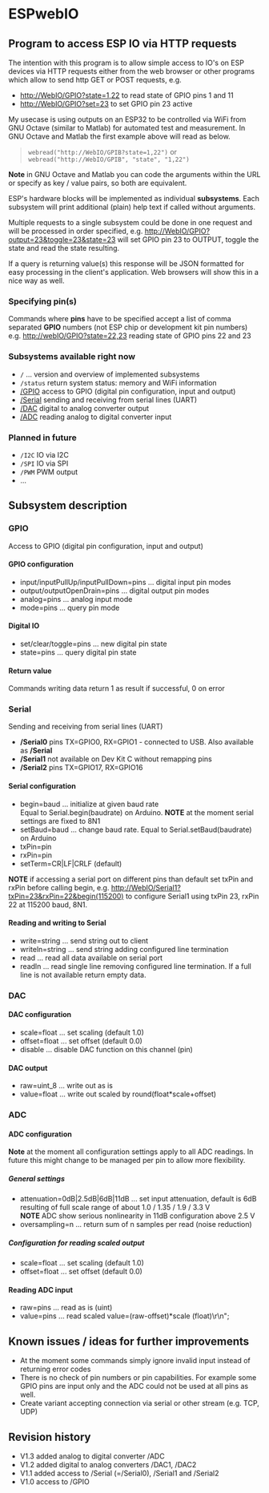 # ESPwebIO

## Program to access ESP IO via HTTP requests

The intention with this program is to allow simple access to IO's on ESP devices via HTTP requests either from the web browser or other programs which allow to send http GET or POST requests, e.g.

- <http://WebIO/GPIO?state=1,22> to read state of GPIO pins 1 and 11
- <http://WebIO/GPIO?set=23> to set GPIO pin 23 active

My usecase is using outputs on an ESP32 to be controlled via WiFi from GNU Octave (similar to Matlab) for automated test and measurement. In GNU Octave and Matlab the first example above will read as below.

> `webread("http://WebIO/GPIB?state=1,22")`
or
> `webread("http://WebIO/GPIB", "state", "1,22")`

**Note** in GNU Octave and Matlab you can code the arguments within the URL or specify as key / value pairs, so both are equivalent.

ESP's hardware blocks will be implemented as individual **subsystems**. Each subsystem will print additional (plain) help text if called without arguments.

Multiple requests to a single subsystem could be done in one request and will be processed in order specified, e.g.
<http://WebIO/GPIO?output=23&toggle=23&state=23> will set GPIO pin 23 to OUTPUT, toggle the state and read the state resulting.

If a query is returning value(s) this response will be JSON formatted for easy processing in the client's application. Web browsers will show this in a nice way as well.

### Specifying pin(s)

Commands where **pins** have to be specified accept a list of comma separated **GPIO** numbers (not ESP chip or development kit pin numbers) e.g. <http://webIO/GPIO?state=22,23> reading state of GPIO pins 22 and 23

### Subsystems available right now

- `/` ... version and overview of implemented subsystems
- `/status` return system status: memory and WiFi information
- [/GPIO](#gpio) access to GPIO (digital pin configuration, input and output)
- [/Serial](#serial) sending and receiving from serial lines (UART)
- [/DAC](#dac) digital to analog converter output
- [/ADC](#adc) reading analog to digital converter input

### Planned in future

- `/I2C` IO via I2C
- `/SPI` IO via SPI
- `/PWM` PWM output
- ...

## Subsystem description

### GPIO

Access to GPIO (digital pin configuration, input and output)

#### GPIO configuration

- input/inputPullUp/inputPullDown=pins ... digital input pin modes
- output/outputOpenDrain=pins ... digital output pin modes
- analog=pins ... analog input mode
- mode=pins ... query pin mode

#### Digital IO

- set/clear/toggle=pins ... new digital pin state
- state=pins ... query digital pin state

#### Return value

Commands writing data return 1 as result if successful, 0 on error

### Serial

Sending and receiving from serial lines (UART)

- **/Serial0** pins TX=GPIO0, RX=GPIO1 - connected to USB. Also available as **/Serial**
- **/Serial1** not available on Dev Kit C without remapping pins
- **/Serial2** pins TX=GPIO17, RX=GPIO16

#### Serial configuration

- begin=baud   ... initialize at given baud rate  
Equal to Serial.begin(baudrate) on Arduino.
**NOTE** at the moment serial settings are fixed to 8N1
- setBaud=baud ... change baud rate. Equal to Serial.setBaud(baudrate) on Arduino
- txPin=pin
- rxPin=pin
- setTerm=CR|LF|CRLF (default)

**NOTE** if accessing a serial port on different pins than default set txPin and rxPin before calling begin, e.g. <http://WebIO/Serial1?txPin=23&rxPin=22&begin(115200)> to configure Serial1 using txPin 23, rxPin 22 at 115200 baud, 8N1.

#### Reading and writing to Serial

- write=string ... send string out to client
- writeln=string ... send string adding configured line termination
- read ... read all data available on serial port
- readln ... read single line removing configured line termination. If a full line is not available return empty data.

### DAC

#### DAC configuration

- scale=float ... set scaling (default 1.0)
- offset=float ... set offset (default 0.0)
- disable ... disable DAC function on this channel (pin)

#### DAC output

- raw=uint_8 ... write out as is
- value=float ... write out scaled by round(float*scale+offset)

### ADC

#### ADC configuration

**Note** at the moment all configuration settings apply to all ADC readings. In future this might change to be managed per pin to allow more flexibility.

##### General settings

- attenuation=0dB|2.5dB|6dB|11dB ... set input attenuation, default is 6dB  
resulting of full scale range of about 1.0 / 1.35 / 1.9 / 3.3 V  
**NOTE** ADC show serious nonlinearity in 11dB configuration above 2.5 V
- oversampling=n ... return sum of n samples per read (noise reduction)

##### Configuration for reading scaled output

- scale=float ... set scaling (default 1.0)
- offset=float ... set offset (default 0.0)

#### Reading ADC input

- raw=pins ... read as is (uint)
- value=pins ... read scaled value=(raw-offset)*scale (float)\r\n";

## Known issues / ideas for further improvements

- At the moment some commands simply ignore invalid input instead of returning error codes
- There is no check of pin numbers or pin capabilities. For example some GPIO pins are input only and the ADC could not be used at all pins as well.
- Create variant accepting connection via serial or other stream (e.g. TCP, UDP)

## Revision history

- V1.3 added analog to digital converter /ADC
- V1.2 added digital to analog converters /DAC1, /DAC2
- V1.1 added access to /Serial (=/Serial0), /Serial1 and /Serial2
- V1.0 access to /GPIO

